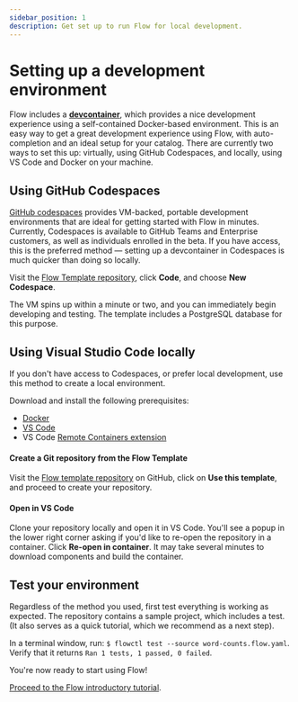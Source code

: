```yaml
---
sidebar_position: 1
description: Get set up to run Flow for local development.
---
```


# Setting up a development environment

Flow includes a [**devcontainer**](https://code.visualstudio.com/docs/remote/containers), which provides a nice development experience using a self-contained Docker-based environment. This is an easy way to get a great development experience using Flow, with auto-completion and an ideal setup for your catalog. There are currently two ways to set this up: virtually, using GitHub Codespaces, and locally, using VS Code and Docker on your machine.

## Using GitHub Codespaces

[GitHub codespaces](https://github.com/features/codespaces) provides VM-backed, portable development environments that are ideal for getting started with Flow in minutes. Currently, Codespaces is available to GitHub Teams and Enterprise customers, as well as individuals enrolled in the beta. If you have access, this is the preferred method — setting up a devcontainer in Codespaces is much quicker than doing so locally.

Visit the [Flow Template repository](https://github.com/estuary/flow-template), click **Code**, and choose **New Codespace**.

The VM spins up within a minute or two, and you can immediately begin developing and testing. The template includes a PostgreSQL database for this purpose.

## Using Visual Studio Code locally

If you don't have access to Codespaces, or prefer local development, use this method to create a local environment.

Download and install the following prerequisites:

* [Docker](https://www.docker.com/get-started)
* [VS Code](https://code.visualstudio.com)
* VS Code [Remote Containers extension](https://code.visualstudio.com/docs/remote/containers)

#### Create a Git repository from the Flow Template <a href="#create-a-git-repository-from-the-flow-template" id="create-a-git-repository-from-the-flow-template"></a>

Visit the [Flow template repository](https://github.com/estuary/flow-template) on GitHub, click on **Use this template**, and proceed to create your repository.

#### Open in VS Code <a href="#open-in-vs-code" id="open-in-vs-code"></a>

Clone your repository locally and open it in VS Code. You'll see a popup in the lower right corner asking if you'd like to re-open the repository in a container. Click **Re-open in container**. It may take several minutes to download components and build the container.

## Test your environment

Regardless of the method you used, first test everything is working as expected. The repository contains a sample project, which includes a test. (It also serves as a quick tutorial, which we recommend as a next step).

In a terminal window, run: `$ flowctl test --source word-counts.flow.yaml`. Verify that it returns `Ran 1 tests, 1 passed, 0 failed`.

You're now ready to start using Flow!

[Proceed to the Flow introductory tutorial](flow-tutorials/hello-flow.md).
